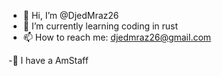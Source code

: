 - 👋 Hi, I’m @DjedMraz26
- 🌱 I’m currently learning coding in rust
- 📫 How to reach me: djedmraz26@gmail.com

-🦴 I have a AmStaff
